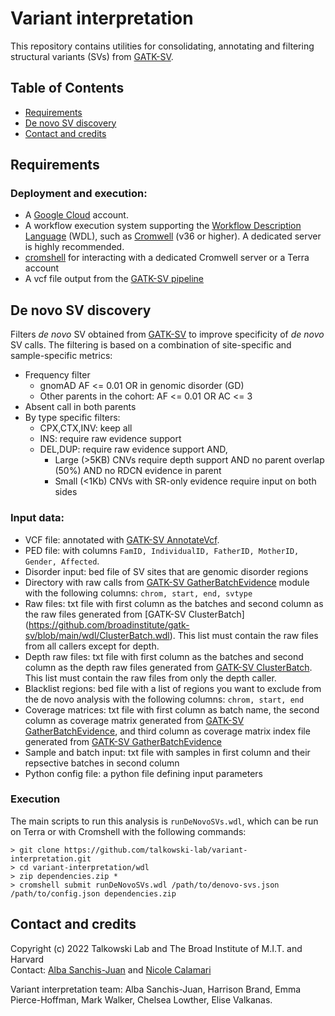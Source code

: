 # Variant interpretation

This repository contains utilities for consolidating, annotating and filtering structural variants (SVs) from [GATK-SV](https://github.com/broadinstitute/gatk-sv).

## Table of Contents
* [Requirements](#requirements)
* [De novo SV discovery](#denovo)
* [Contact and credits](#contact)

## <a name="requirements">Requirements</a>
### Deployment and execution:
* A [Google Cloud](https://cloud.google.com/) account.
* A workflow execution system supporting the [Workflow Description Language](https://openwdl.org/) (WDL), such as [Cromwell](https://github.com/broadinstitute/cromwell) (v36 or higher). A dedicated server is highly recommended.
* [cromshell](https://github.com/broadinstitute/cromshell) for interacting with a dedicated Cromwell server or a Terra account
* A vcf file output from the [GATK-SV pipeline](https://github.com/broadinstitute/gatk-sv)
 
## <a name="denovo">De novo SV discovery</a>
Filters <i>de novo</i> SV obtained from [GATK-SV](https://github.com/broadinstitute/gatk-sv) to improve specificity of <i>de novo</i> SV calls. The filtering is based on a combination of site-specific and sample-specific metrics:
* Frequency filter
  * gnomAD AF <= 0.01 OR in genomic disorder (GD)
  * Other parents in the cohort: AF <= 0.01 OR AC <= 3 
* Absent call in both parents
* By type specific filters:
  * CPX,CTX,INV: keep all
  * INS: require raw evidence support
  * DEL,DUP: require raw evidence support AND,
    * Large (>5KB) CNVs require depth support AND no parent overlap (50%) AND no RDCN evidence in parent
    * Small (<1Kb) CNVs with SR-only evidence require input on both sides

### Input data:
* VCF file: annotated with [GATK-SV AnnotateVcf](https://github.com/broadinstitute/gatk-sv#annotatevcf-in-development).
* PED file: with columns `FamID, IndividualID, FatherID, MotherID, Gender, Affected`.
* Disorder input: bed file of SV sites that are genomic disorder regions
* Directory with raw calls from [GATK-SV GatherBatchEvidence](https://github.com/broadinstitute/gatk-sv#gatherbatchevidence) module with the following columns: `chrom, start, end, svtype`
* Raw files: txt file with first column as the batches and second column as the raw files generated from [GATK-SV ClusterBatch] (https://github.com/broadinstitute/gatk-sv/blob/main/wdl/ClusterBatch.wdl). This list must contain the raw files from all callers except for depth.
* Depth raw files: txt file with first column as the batches and second column as the depth raw files generated from [GATK-SV ClusterBatch](https://github.com/broadinstitute/gatk-sv/blob/main/wdl/ClusterBatch.wdl). This list must contain the raw files from only the depth caller.
* Blacklist regions: bed file with a list of regions you want to exclude from the de novo analysis with the following columns: `chrom, start, end`
* Coverage matrices: txt file with first column as batch name, the second column as coverage matrix generated from [GATK-SV GatherBatchEvidence](https://github.com/broadinstitute/gatk-sv/blob/main/wdl/GatherBatchEvidence.wdl), and third column as coverage matrix index file generated from [GATK-SV GatherBatchEvidence](https://github.com/broadinstitute/gatk-sv/blob/main/wdl/GatherBatchEvidence.wdl)
* Sample and batch input: txt file with samples in first column and their repsective batches in second column
* Python config file: a python file defining input parameters

### Execution
The main scripts to run this analysis is `runDeNovoSVs.wdl`, which can be run on Terra or with Cromshell with the following commands:
```
> git clone https://github.com/talkowski-lab/variant-interpretation.git
> cd variant-interpretation/wdl
> zip dependencies.zip *
> cromshell submit runDeNovoSVs.wdl /path/to/denovo-svs.json /path/to/config.json dependencies.zip
```

## <a name="contact">Contact and credits</a>
Copyright (c) 2022 Talkowski Lab and The Broad Institute of M.I.T. and Harvard  
Contact: [Alba Sanchis-Juan](mailto:asanchis-juan@mgh.harvard.edu) and [Nicole Calamari](mailto:ncalamari@mgh.harvard.edu)

Variant interpretation team: Alba Sanchis-Juan, Harrison Brand, Emma Pierce-Hoffman, Mark Walker, Chelsea Lowther, Elise Valkanas.